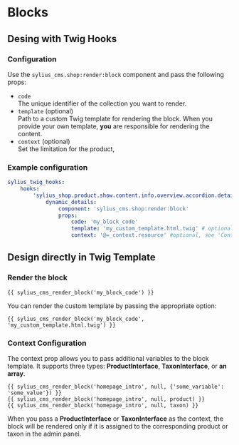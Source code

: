 # Blocks

## Desing with Twig Hooks

### Configuration

Use the `sylius_cms.shop:render:block` component and pass the following props:

* `code`\
  The unique identifier of the collection you want to render.
* `template` (optional)\
  Path to a custom Twig template for rendering the block. When you provide your own template, **you** are responsible for rendering the content.
* `context` (optional)\
  Set the limitation for the product,&#x20;

### Example configuration

```yaml
sylius_twig_hooks:
    hooks:
        'sylius_shop.product.show.content.info.overview.accordion.details':
            dynamic_details:
                component: 'sylius_cms.shop:render:block'
                props:
                    code: 'my_block_code'
                    template: 'my_custom_template.html.twig' # optional
                    context: '@=_context.resource' #optional, see 'Context Configuration' section below
```

## Design directly in Twig Template

### Render the block

```twig
{{ sylius_cms_render_block('my_block_code') }}
```

You can render the custom template by passing the appropriate option:

```twig
{{ sylius_cms_render_block('my_block_code', 'my_custom_template.html.twig') }}
```

### Context Configuration

The context prop allows you to pass additional variables to the block template. It supports three types: **ProductInterface**, **TaxonInterface**, or **an array**.

```twig
{{ sylius_cms_render_block('homepage_intro', null, {'some_variable': 'some_value'}) }}
{{ sylius_cms_render_block('homepage_intro', null, product) }}
{{ sylius_cms_render_block('homepage_intro', null, taxon) }}
```

When you pass a **ProductInterface** or **TaxonInterface** as the context, the block will be rendered only if it is assigned to the corresponding product or taxon in the admin panel.
